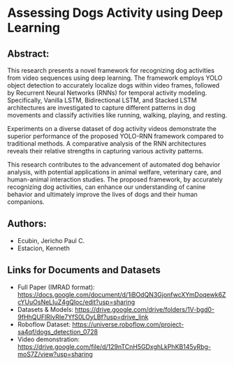 # Assessing Dogs Activity using Deep Learning

## Abstract:
This research presents a novel framework for recognizing dog activities from video sequences using deep learning. The framework employs YOLO object detection to accurately localize dogs within video frames, followed by Recurrent Neural Networks (RNNs) for temporal activity modeling. Specifically, Vanilla LSTM, Bidirectional LSTM, and Stacked LSTM architectures are investigated to capture different patterns in dog movements and classify activities like running, walking, playing, and resting.

Experiments on a diverse dataset of dog activity videos demonstrate the superior performance of the proposed YOLO-RNN framework compared to traditional methods. A comparative analysis of the RNN architectures reveals their relative strengths in capturing various activity patterns.

This research contributes to the advancement of automated dog behavior analysis, with potential applications in animal welfare, veterinary care, and human-animal interaction studies. The proposed framework, by accurately recognizing dog activities, can enhance our understanding of canine behavior and ultimately improve the lives of dogs and their human companions.

## Authors:
- Ecubin, Jericho Paul C.
- Estacion, Kenneth

## Links for Documents and Datasets

- Full Paper (IMRAD format): https://docs.google.com/document/d/1iBOdQN3GjonfwcXYmDoqewk6ZcYUuOsNeLIuZ4gQloc/edit?usp=sharing
- Datasets & Models: https://drive.google.com/drive/folders/1V-bgd0-9fHhQUFlRIvRIe7YfS0LOyLBf?usp=drive_link
- Roboflow Dataset: https://universe.roboflow.com/project-sa4qf/dogs_detection_0728
- Video demonstration: https://drive.google.com/file/d/129nTCnH5GDxghLkPhKB145yRbg-moS7Z/view?usp=sharing
